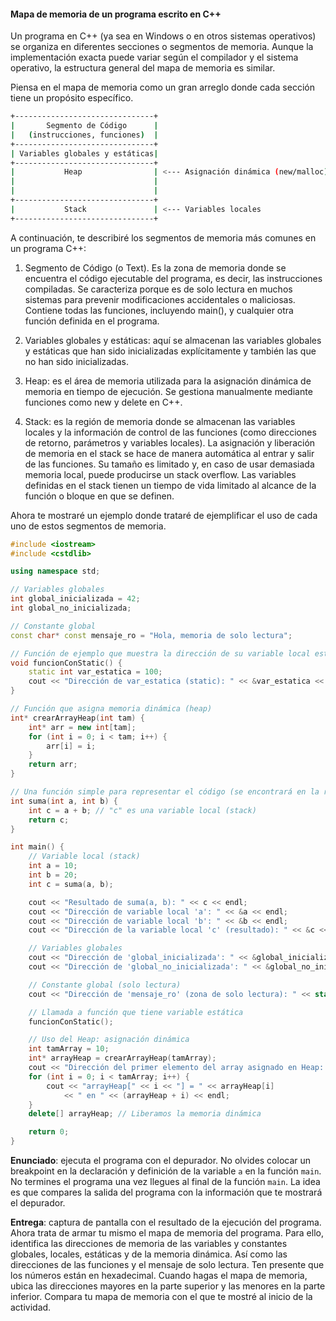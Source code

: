 #### Mapa de memoria de un programa escrito en C++

Un programa en C++ (ya sea en Windows o en otros sistemas operativos) se organiza en diferentes secciones o segmentos de memoria. Aunque la implementación exacta puede variar según el compilador y el sistema operativo, la estructura general del mapa de memoria es similar. 

Piensa en el mapa de memoria como un gran arreglo donde cada sección tiene un propósito específico. 


``` bash
+-------------------------------+
|       Segmento de Código      |
|   (instrucciones, funciones)  |
+-------------------------------+
| Variables globales y estáticas|
+-------------------------------+
|           Heap                | <--- Asignación dinámica (new/malloc)
|                               |
|                               |
+-------------------------------+
|           Stack               | <--- Variables locales
+-------------------------------+

``` 

A continuación, te describiré los segmentos de memoria más comunes en un programa C++:


1. Segmento de Código (o Text). Es la zona de memoria donde se encuentra el código ejecutable del programa, es decir, las instrucciones compiladas. Se caracteriza porque es de solo lectura en muchos sistemas para prevenir modificaciones accidentales o maliciosas. Contiene todas las funciones, incluyendo main(), y cualquier otra función definida en el programa.

2. Variables globales y estáticas: aquí se almacenan las variables globales y estáticas que han sido inicializadas explícitamente y 
también las que no han sido inicializadas.

3. Heap: es el área de memoria utilizada para la asignación dinámica de memoria en tiempo de ejecución. Se gestiona manualmente mediante funciones como new y delete en C++.

4. Stack: es la región de memoria donde se almacenan las variables locales y la información de control de las funciones (como direcciones de retorno, parámetros y variables locales). La asignación y liberación de memoria en el stack se hace de manera automática al entrar y salir de las funciones. Su tamaño es limitado y, en caso de usar demasiada memoria local, puede 
producirse un stack overflow. Las variables definidas en el stack tienen un tiempo de vida limitado al alcance de la función 
o bloque en que se definen.

Ahora te mostraré un ejemplo donde trataré de ejemplificar el uso de cada uno de estos segmentos de memoria. 

```cpp
#include <iostream>
#include <cstdlib>

using namespace std;

// Variables globales
int global_inicializada = 42;      
int global_no_inicializada;        

// Constante global
const char* const mensaje_ro = "Hola, memoria de solo lectura";

// Función de ejemplo que muestra la dirección de su variable local estática
void funcionConStatic() {
    static int var_estatica = 100;
    cout << "Dirección de var_estatica (static): " << &var_estatica << endl;
}

// Función que asigna memoria dinámica (heap)
int* crearArrayHeap(int tam) {
    int* arr = new int[tam];
    for (int i = 0; i < tam; i++) {
        arr[i] = i;
    }
    return arr;
}

// Una función simple para representar el código (se encontrará en la región de código)
int suma(int a, int b) {
    int c = a + b; // "c" es una variable local (stack)
    return c;
}

int main() {
    // Variable local (stack)
    int a = 10;
    int b = 20;
    int c = suma(a, b);

    cout << "Resultado de suma(a, b): " << c << endl;
    cout << "Dirección de variable local 'a': " << &a << endl;
    cout << "Dirección de variable local 'b': " << &b << endl;
    cout << "Dirección de la variable local 'c' (resultado): " << &c << endl;

    // Variables globales
    cout << "Dirección de 'global_inicializada': " << &global_inicializada << endl;
    cout << "Dirección de 'global_no_inicializada': " << &global_no_inicializada << endl;

    // Constante global (solo lectura)
    cout << "Dirección de 'mensaje_ro' (zona de solo lectura): " << static_cast<const void*>(mensaje_ro) << endl;

    // Llamada a función que tiene variable estática
    funcionConStatic();

    // Uso del Heap: asignación dinámica
    int tamArray = 10;
    int* arrayHeap = crearArrayHeap(tamArray);
    cout << "Dirección del primer elemento del array asignado en Heap: " << arrayHeap << endl;
    for (int i = 0; i < tamArray; i++) {
        cout << "arrayHeap[" << i << "] = " << arrayHeap[i]
            << " en " << (arrayHeap + i) << endl;
    }
    delete[] arrayHeap; // Liberamos la memoria dinámica

    return 0;
}
```

**Enunciado**: ejecuta el programa con el depurador. No olvides colocar un breakpoint en la declaración y 
definición de la variable `a` en la función `main`. No termines el programa una vez llegues al final de la función `main`.
La idea es que compares la salida del programa con la información que te mostrará el depurador.

**Entrega**: captura de pantalla con el resultado de la ejecución del programa. Ahora trata de armar tu mismo el mapa de memoria 
del programa. Para ello, identifica las direcciones de memoria de las variables y constantes globales, locales, estáticas y de la memoria dinámica. Así como las direcciones de las funciones y el mensaje de solo lectura. Ten presente que los números están 
en hexadecimal. Cuando hagas el mapa de memoria, ubica las direcciones mayores en la parte superior y las menores en la parte inferior. Compara tu mapa de memoria con el que te mostré al inicio de la actividad.


